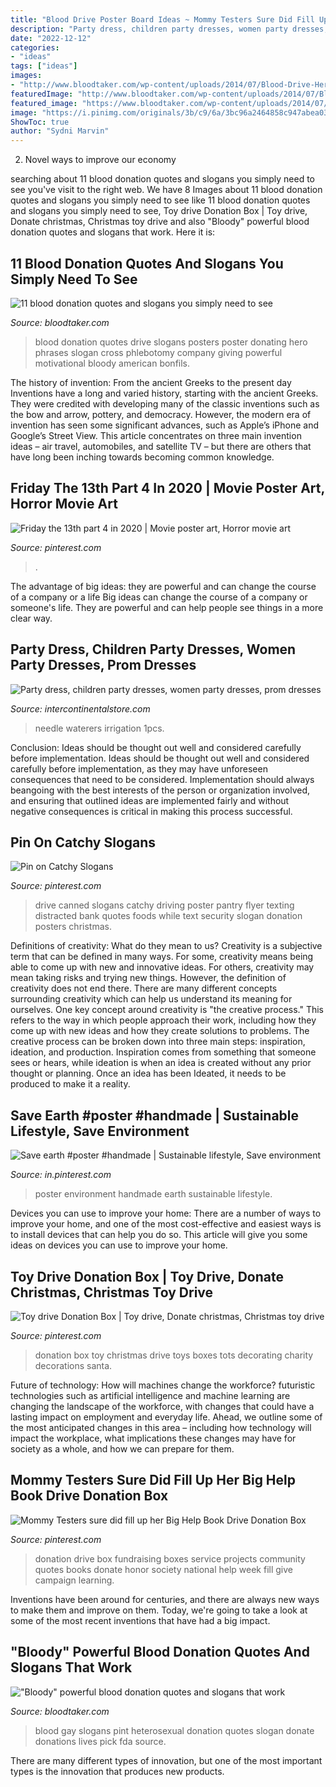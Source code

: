 ```yaml
---
title: "Blood Drive Poster Board Ideas ~ Mommy Testers Sure Did Fill Up Her Big Help Book Drive Donation Box"
description: "Party dress, children party dresses, women party dresses, prom dresses"
date: "2022-12-12"
categories:
- "ideas"
tags: ["ideas"]
images:
- "http://www.bloodtaker.com/wp-content/uploads/2014/07/Blood-Drive-Hero.jpg"
featuredImage: "http://www.bloodtaker.com/wp-content/uploads/2014/07/Blood-Drive-Hero.jpg"
featured_image: "https://www.bloodtaker.com/wp-content/uploads/2014/07/heterosexual.jpg"
image: "https://i.pinimg.com/originals/3b/c9/6a/3bc96a2464858c947abea0361087c9ca.jpg"
ShowToc: true
author: "Sydni Marvin"
---
```



2. Novel ways to improve our economy

	

		
searching about 11 blood donation quotes and slogans you simply need to see you've visit to the right web. We have 8 Images about 11 blood donation quotes and slogans you simply need to see like 11 blood donation quotes and slogans you simply need to see, Toy drive Donation Box | Toy drive, Donate christmas, Christmas toy drive and also &quot;Bloody&quot; powerful blood donation quotes and slogans that work. Here it is:
		
    
## 11 Blood Donation Quotes And Slogans You Simply Need To See

<img loading=lazy src="http://www.bloodtaker.com/wp-content/uploads/2014/07/Blood-Drive-Hero.jpg" onerror="this.onerror=null;this.src='https://tse4.mm.bing.net/th?id=OIP.L9Nutq4o6PAM5m8ZFHUKHwHaJ-&amp;pid=15.1';" alt="11 blood donation quotes and slogans you simply need to see">

_Source: bloodtaker.com_

>blood donation quotes drive slogans posters poster donating hero phrases slogan cross phlebotomy company giving powerful motivational bloody american bonfils. 

	

The history of invention: From the ancient Greeks to the present day
Inventions have a long and varied history, starting with the ancient Greeks. They were credited with developing many of the classic inventions such as the bow and arrow, pottery, and democracy. However, the modern era of invention has seen some significant advances, such as Apple’s iPhone and Google’s Street View. This article concentrates on three main invention ideas – air travel, automobiles, and satellite TV – but there are others that have long been inching towards becoming common knowledge.

    
## Friday The 13th Part 4 In 2020 | Movie Poster Art, Horror Movie Art

<img loading=lazy src="https://i.pinimg.com/736x/6d/68/fb/6d68fb836c9c52ac502ff4b5e447174c.jpg" onerror="this.onerror=null;this.src='https://tse2.mm.bing.net/th?id=OIP.UGJ2U4pcOZOF-oWzA1nIAQHaJI&amp;pid=15.1';" alt="Friday the 13th part 4 in 2020 | Movie poster art, Horror movie art">

_Source: pinterest.com_

>. 

	

The advantage of big ideas: they are powerful and can change the course of a company or a life
Big ideas can change the course of a company or someone's life. They are powerful and can help people see things in a more clear way.

    
## Party Dress, Children Party Dresses, Women Party Dresses, Prom Dresses

<img loading=lazy src="https://ae01.alicdn.com/kf/HTB1q3E5Ob2pK1RjSZFsq6yNlXXag.jpg" onerror="this.onerror=null;this.src='https://tse1.mm.bing.net/th?id=OIP.9SC2OQq0Cojeqzo1YG_9ywHaHa&amp;pid=15.1';" alt="Party dress, children party dresses, women party dresses, prom dresses">

_Source: intercontinentalstore.com_

>needle waterers irrigation 1pcs. 

	

Conclusion: Ideas should be thought out well and considered carefully before implementation.
Ideas should be thought out well and considered carefully before implementation, as they may have unforeseen consequences that need to be considered. Implementation should always beangoing with the best interests of the person or organization involved, and ensuring that outlined ideas are implemented fairly and without negative consequences is critical in making this process successful.

    
## Pin On Catchy Slogans

<img loading=lazy src="https://i.pinimg.com/736x/88/35/30/8835306eec9dd90623ae3da8de239bbc--canned-foods-canned-food-drive.jpg" onerror="this.onerror=null;this.src='https://tse4.mm.bing.net/th?id=OIP.Rlk-eIXADMwUMqA7UAGDEgHaLG&amp;pid=15.1';" alt="Pin on Catchy Slogans">

_Source: pinterest.com_

>drive canned slogans catchy driving poster pantry flyer texting distracted bank quotes foods while text security slogan donation posters christmas. 

	

Definitions of creativity: What do they mean to us?
Creativity is a subjective term that can be defined in many ways. For some, creativity means being able to come up with new and innovative ideas. For others, creativity may mean taking risks and trying new things. However, the definition of creativity does not end there. There are many different concepts surrounding creativity which can help us understand its meaning for ourselves.
One key concept around creativity is "the creative process." This refers to the way in which people approach their work, including how they come up with new ideas and how they create solutions to problems. The creative process can be broken down into three main steps: inspiration, ideation, and production. Inspiration comes from something that someone sees or hears, while ideation is when an idea is created without any prior thought or planning. Once an idea has been Ideated, it needs to be produced to make it a reality.

    
## Save Earth #poster #handmade | Sustainable Lifestyle, Save Environment

<img loading=lazy src="https://i.pinimg.com/736x/80/9c/fa/809cfa31dc70cc7d806ed665c7f439b0.jpg" onerror="this.onerror=null;this.src='https://tse4.mm.bing.net/th?id=OIP.RdLNNJ1jEHKUVrWOwb6XkwHaKh&amp;pid=15.1';" alt="Save earth #poster #handmade | Sustainable lifestyle, Save environment">

_Source: in.pinterest.com_

>poster environment handmade earth sustainable lifestyle. 

	

Devices you can use to improve your home:
There are a number of ways to improve your home, and one of the most cost-effective and easiest ways is to install devices that can help you do so. This article will give you some ideas on devices you can use to improve your home.

    
## Toy Drive Donation Box | Toy Drive, Donate Christmas, Christmas Toy Drive

<img loading=lazy src="https://i.pinimg.com/736x/8a/4d/6b/8a4d6b60e197390085023da9eab1eca1--donation-boxes-toy-chest.jpg" onerror="this.onerror=null;this.src='https://tse4.mm.bing.net/th?id=OIP.sp2cSUhkFewevH1wJgziUAAAAA&amp;pid=15.1';" alt="Toy drive Donation Box | Toy drive, Donate christmas, Christmas toy drive">

_Source: pinterest.com_

>donation box toy christmas drive toys boxes tots decorating charity decorations santa. 

	

Future of technology: How will machines change the workforce?
futuristic technologies such as artificial intelligence and machine learning are changing the landscape of the workforce, with changes that could have a lasting impact on employment and everyday life. Ahead, we outline some of the most anticipated changes in this area – including how technology will impact the workplace, what implications these changes may have for society as a whole, and how we can prepare for them.

    
## Mommy Testers Sure Did Fill Up Her Big Help Book Drive Donation Box

<img loading=lazy src="https://i.pinimg.com/originals/3b/c9/6a/3bc96a2464858c947abea0361087c9ca.jpg" onerror="this.onerror=null;this.src='https://tse2.mm.bing.net/th?id=OIP.XPLsc5Hdg0OnLQPqfthqeQHaLG&amp;pid=15.1';" alt="Mommy Testers sure did fill up her Big Help Book Drive Donation Box">

_Source: pinterest.com_

>donation drive box fundraising boxes service projects community quotes books donate honor society national help week fill give campaign learning. 

	

Inventions have been around for centuries, and there are always new ways to make them and improve on them. Today, we're going to take a look at some of the most recent inventions that have had a big impact.

    
## &quot;Bloody&quot; Powerful Blood Donation Quotes And Slogans That Work

<img loading=lazy src="https://www.bloodtaker.com/wp-content/uploads/2014/07/heterosexual.jpg" onerror="this.onerror=null;this.src='https://tse2.mm.bing.net/th?id=OIP._O2Fjsj6n0s2IG0VBUGhqwHaNI&amp;pid=15.1';" alt="&quot;Bloody&quot; powerful blood donation quotes and slogans that work">

_Source: bloodtaker.com_

>blood gay slogans pint heterosexual donation quotes slogan donate donations lives pick fda source. 

	

There are many different types of innovation, but one of the most important types is the innovation that produces new products.

